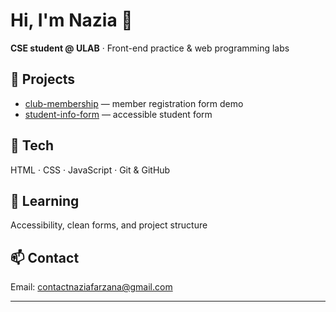 # Hi, I'm Nazia 👋

**CSE student @ ULAB** · Front-end practice & web programming labs

## 🚀 Projects
- [club-membership](https://github.com/contactnaziafarzana-code/Club-membership) — member registration form demo  
- [student-info-form](https://github.com/contactnaziafarzana-code/student-info-form) — accessible student form

## 🧰 Tech
HTML · CSS · JavaScript · Git & GitHub

## 🌱 Learning
Accessibility, clean forms, and project structure

## 📫 Contact
Email: contactnaziafarzana@gmail.com

---

<!-- Optional eye-candy (uncomment if you like) -->
<!--
![Profile views](https://komarev.com/ghpvc/?username=contactnaziafarzana-code&color=brightgreen)
![GitHub stats](https://github-readme-stats.vercel.app/api?username=contactnaziafarzana-code&show_icons=true&theme=tokyonight)
![Top Langs](https://github-readme-stats.vercel.app/api/top-langs/?username=contactnaziafarzana-code&layout=compact&theme=tokyonight)
-->

